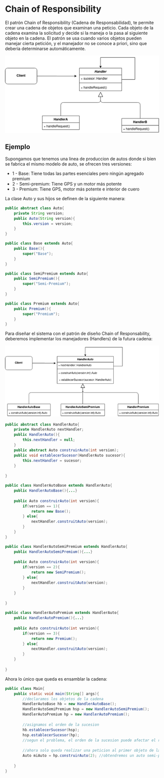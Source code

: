 # Chain of Responsibility
El patrón Chain of Responsibility (Cadena de Responsabilidad), te permite crear una cadena de objetos que examinan una peticio. Cada objeto de la cadena examina la solicitud y decide si la maneja o la pasa al siguiente objeto en la cadena.
El patrón se usa cuando varios objetos pueden manejar cierta petición, y el manejador no se conoce a priori, sino que debería determinarse automáticamente.

![ChainOfResponsibilityUML](ChainOfResponsibility.png)

## Ejemplo

Supongamos que tenemos una linea de produccion de autos donde si bien se fabrica el mismo modelo de auto, se ofrecen tres versiones:
 - 1 - Base: Tiene todas las partes esenciales pero ningún agregado premium
 - 2 - Semi-premium: Tiene GPS y un motor más potente
 - 3 - Premium: Tiene GPS, motor más potente e interior de cuero


La clase Auto y sus hijos se definen de la siguiente manera:

```java
public abstract class Auto{
    private String version;
    public Auto(String version){
        this.version = version;
    }
}
```
```java
public class Base extends Auto{
    public Base(){
        super("Base");
    }
}
```
```java
public class SemiPremium extends Auto{
    public SemiPremium(){
        super("Semi-Premium");
    }
}
```
```java
public class Premium extends Auto{
    public Premium(){
        super("Premium");
    }
}
```
Para diseñar el sistema con el patrón de diseño Chain of Responsability, deberemos implementar los manejadores (Handlers) de la futura cadena:

![AutoUML](Auto.png)

```java
public abstract class HandlerAuto{
    private HandlerAuto nextHandler;
    public HandlerAuto(){
        this.nextHandler = null;
    }
    public abstract Auto construirAuto(int version);
    public void establecerSucesor(HandlerAuto sucesor){
        this.nextHandler = sucesor;
    }
    
}
```
```java
public class HandlerAutoBase extends HandlerAuto{
    public HandlerAutoBase(){...}
    
    public Auto construirAuto(int version){
        if(version == 1){
            return new Base();
        } else{
            nextHandler.construitAuto(version);
        }
    }
}
```
```java
public class HandlerAutoSemiPremium extends HandlerAuto{
    public HandlerAutoSemiPremium(){...}
    
    public Auto construirAuto(int version){
        if(version == 2){
            return new SemiPremium();
        } else{
            nextHandler.construitAuto(version);
        }
    }
    
}
```
```java
public class HandlerAutoPremium extends HandlerAuto{
    public HandlerAutoPremium(){...}
    
    public Auto construirAuto(int version){
        if(version == 3){
            return new Premium();
        } else{
            nextHandler.construitAuto(version);
        }
    }
    
}
```
Ahora lo único que queda es ensamblar la cadena:
```java
public class Main{
    public static void main(String[] args){
        //declaramos los objetos de la cadena
        HandlerAutoBase hb = new HandlerAutoBase();
        HandlerAutoSemiPremium hsp = new HandlerAutoSemiPremium();
        HandlerAutoPremium hp = new HandlerAutoPremium();
        
        //asignamos el orden de la sucesion
        hb.establecerSucesor(hsp);
        hsp.establecerSucesor(hp);
        //segun el problema, el orden de la sucesion puede afectar el resultado
        
        //ahora solo queda realizar una peticion al primer objeto de la cadena
        Auto miAuto = hp.construirAuto(2); //obtendremos un auto semi-premium
        
    }
}
```
